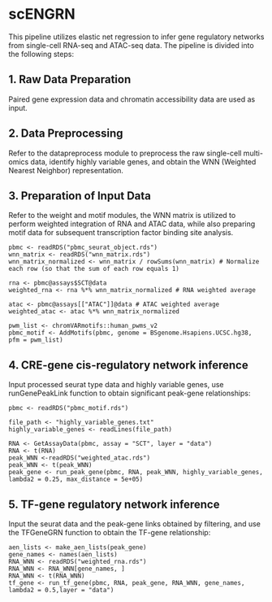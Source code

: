 # scENGRN
This pipeline utilizes elastic net regression to infer gene regulatory networks from single-cell RNA-seq and ATAC-seq data. The pipeline is divided into the following steps:
## 1. Raw Data Preparation
Paired gene expression data and chromatin accessibility data are used as input.

## 2. Data Preprocessing
 Refer to the datapreprocess module to preprocess the raw single-cell multi-omics data, identify highly variable genes, and obtain the WNN (Weighted Nearest Neighbor) representation.

## 3. Preparation of Input Data
 Refer to the weight and motif modules, the WNN matrix is utilized to perform weighted integration of RNA and ATAC data, while also preparing motif data for subsequent transcription factor binding site analysis.

```
pbmc <- readRDS("pbmc_seurat_object.rds")
wnn_matrix <- readRDS("wnn_matrix.rds")
wnn_matrix_normalized <- wnn_matrix / rowSums(wnn_matrix) # Normalize each row (so that the sum of each row equals 1)

rna <- pbmc@assays$SCT@data
weighted_rna <- rna %*% wnn_matrix_normalized # RNA weighted average

atac <- pbmc@assays[["ATAC"]]@data # ATAC weighted average
weighted_atac <- atac %*% wnn_matrix_normalized

pwm_list <- chromVARmotifs::human_pwms_v2
pbmc_motif <- AddMotifs(pbmc, genome = BSgenome.Hsapiens.UCSC.hg38, pfm = pwm_list)
```
## 4. CRE-gene cis-regulatory network inference
 Input processed seurat type data and highly variable genes, use runGenePeakLink function to obtain significant peak-gene relationships:

```
pbmc <- readRDS("pbmc_motif.rds")

file_path <- "highly_variable_genes.txt"
highly_variable_genes <- readLines(file_path) 

RNA <- GetAssayData(pbmc, assay = "SCT", layer = "data") 
RNA <- t(RNA)
peak_WNN <-readRDS("weighted_atac.rds")
peak_WNN <- t(peak_WNN)
peak_gene <- run_peak_gene(pbmc, RNA, peak_WNN, highly_variable_genes, lambda2 = 0.25, max_distance = 5e+05)
```
## 5. TF-gene regulatory network inference
  Input the seurat data and the peak-gene links obtained by filtering, and use the TFGeneGRN function to obtain the TF-gene relationship:

```
aen_lists <- make_aen_lists(peak_gene)
gene_names <- names(aen_lists)
RNA_WNN <- readRDS("weighted_rna.rds")
RNA_WNN <- RNA_WNN[gene_names, ]
RNA_WNN <- t(RNA_WNN)
tf_gene <- run_tf_gene(pbmc, RNA, peak_gene, RNA_WNN, gene_names, lambda2 = 0.5,layer = "data")
```